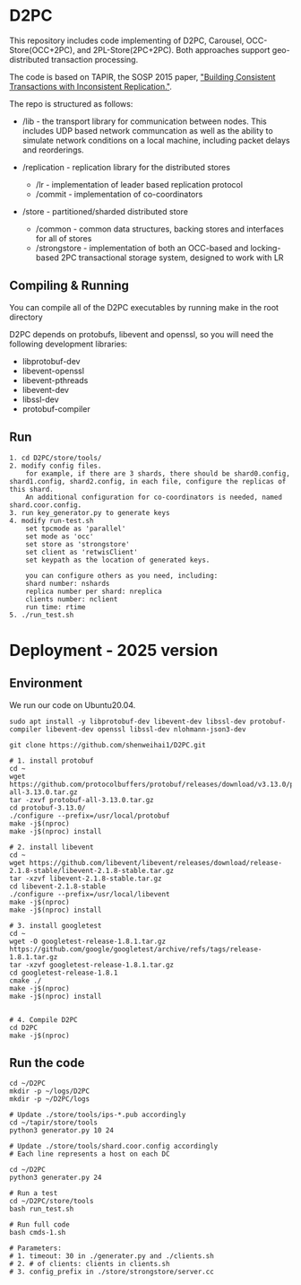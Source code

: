 # D2PC

This repository includes code implementing of D2PC, Carousel, OCC-Store(OCC+2PC), and 2PL-Store(2PC+2PC). Both approaches support geo-distributed transaction processing.

The code is based on TAPIR, the SOSP 2015 paper, ["Building Consistent Transactions with
Inconsistent Replication."](http://dl.acm.org/authorize?N93281).

The repo is structured as follows:

- /lib - the transport library for communication between nodes. This
  includes UDP based network communcation as well as the ability to
  simulate network conditions on a local machine, including packet
  delays and reorderings.

- /replication - replication library for the distributed stores
  - /lr - implementation of leader based replication protocol
  - /commit - implementation of co-coordinators

- /store - partitioned/sharded distributed store
  - /common - common data structures, backing stores and interfaces for all of stores
  - /strongstore - implementation of both an OCC-based and locking-based 2PC transactional
  storage system, designed to work with LR

## Compiling & Running
You can compile all of the D2PC executables by running make in the root directory

D2PC depends on protobufs, libevent and openssl, so you will need the following development libraries:
- libprotobuf-dev
- libevent-openssl
- libevent-pthreads
- libevent-dev
- libssl-dev
- protobuf-compiler

## Run
```
1. cd D2PC/store/tools/
2. modify config files.
    for example, if there are 3 shards, there should be shard0.config, shard1.config, shard2.config, in each file, configure the replicas of this shard.
    An additional configuration for co-coordinators is needed, named shard.coor.config.
3. run key_generator.py to generate keys
4. modify run-test.sh
    set tpcmode as 'parallel'
    set mode as 'occ'
    set store as 'strongstore'
    set client as 'retwisClient'
    set keypath as the location of generated keys.

    you can configure others as you need, including:
    shard number: nshards
    replica number per shard: nreplica
    clients number: nclient
    run time: rtime
5. ./run_test.sh
```

# Deployment - 2025 version

## Environment
We run our code on Ubuntu20.04.

```
sudo apt install -y libprotobuf-dev libevent-dev libssl-dev protobuf-compiler libevent-dev openssl libssl-dev nlohmann-json3-dev

git clone https://github.com/shenweihai1/D2PC.git

# 1. install protobuf
cd ~
wget https://github.com/protocolbuffers/protobuf/releases/download/v3.13.0/protobuf-all-3.13.0.tar.gz
tar -zxvf protobuf-all-3.13.0.tar.gz
cd protobuf-3.13.0/
./configure --prefix=/usr/local/protobuf
make -j$(nproc) 
make -j$(nproc) install

# 2. install libevent
cd ~
wget https://github.com/libevent/libevent/releases/download/release-2.1.8-stable/libevent-2.1.8-stable.tar.gz
tar -xzvf libevent-2.1.8-stable.tar.gz
cd libevent-2.1.8-stable
./configure --prefix=/usr/local/libevent
make -j$(nproc) 
make -j$(nproc) install

# 3. install googletest
cd ~
wget -O googletest-release-1.8.1.tar.gz https://github.com/google/googletest/archive/refs/tags/release-1.8.1.tar.gz 
tar -xzvf googletest-release-1.8.1.tar.gz
cd googletest-release-1.8.1
cmake ./
make -j$(nproc) 
make -j$(nproc) install


# 4. Compile D2PC
cd D2PC
make -j$(nproc) 
```

## Run the code
```
cd ~/D2PC
mkdir -p ~/logs/D2PC
mkdir -p ~/D2PC/logs

# Update ./store/tools/ips-*.pub accordingly
cd ~/tapir/store/tools
python3 generator.py 10 24

# Update ./store/tools/shard.coor.config accordingly
# Each line represents a host on each DC

cd ~/D2PC
python3 generater.py 24

# Run a test
cd ~/D2PC/store/tools
bash run_test.sh

# Run full code
bash cmds-1.sh

# Parameters:
# 1. timeout: 30 in ./generater.py and ./clients.sh
# 2. # of clients: clients in clients.sh
# 3. config_prefix in ./store/strongstore/server.cc
```